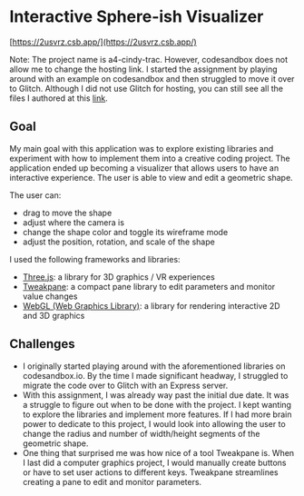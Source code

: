 # Interactive Sphere-ish Visualizer

[https://2usvrz.csb.app/](https://2usvrz.csb.app/)

Note: The project name is a4-cindy-trac. However, codesandbox does not allow me to change the hosting link. I started the assignment by playing around with an example on codesandbox and then struggled to move it over to Glitch. Although I did not use Glitch for hosting, you can still see all the files I authored at this [link](https://codesandbox.io/s/a4-cindy-trac-2usvrz?file=/src/index.js).

## Goal

My main goal with this application was to explore existing libraries and experiment with how to implement them into a creative coding project. The application ended up becoming a visualizer that allows users to have an interactive experience. The user is able to view and edit a geometric shape. 

The user can:
- drag to move the shape
- adjust where the camera is
- change the shape color and toggle its wireframe mode
- adjust the position, rotation, and scale of the shape

I used the following frameworks and libraries:
- [Three.js](https://threejs.org/): a library for 3D graphics / VR experiences
- [Tweakpane](https://cocopon.github.io/tweakpane/): a compact pane library to edit parameters and monitor value changes
- [WebGL (Web Graphics Library)](https://cocopon.github.io/tweakpane/): a library for rendering interactive 2D and 3D graphics

## Challenges

- I originally started playing around with the aforementioned libraries on codesandbox.io. By the time I made significant headway, I struggled to migrate the code over to Glitch with an Express server.
- With this assignment, I was already way past the initial due date. It was a struggle to figure out when to be done with the project. I kept wanting to explore the libraries and implement more features. If I had more brain power to dedicate to this project, I would look into allowing the user to change the radius and number of width/height segments of the geometric shape.
- One thing that surprised me was how nice of a tool Tweakpane is. When I last did a computer graphics project, I would manually create buttons or have to set user actions to different keys. Tweakpane streamlines creating a pane to edit and monitor parameters.

